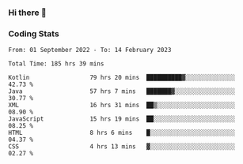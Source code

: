 ### Hi there 👋

<!--
**Girrafeec/girrafeec** is a ✨ _special_ ✨ repository because its `README.md` (this file) appears on your GitHub profile.

Here are some ideas to get you started:

- 🔭 I’m currently working on ...
- 🌱 I’m currently learning ...
- 👯 I’m looking to collaborate on ...
- 🤔 I’m looking for help with ...
- 💬 Ask me about ...
- 📫 How to reach me: ...
- 😄 Pronouns: ...
- ⚡ Fun fact: ...
-->

### Coding Stats
<!--START_SECTION:waka-->

```text
From: 01 September 2022 - To: 14 February 2023

Total Time: 185 hrs 39 mins

Kotlin                 79 hrs 20 mins  ██████████▓░░░░░░░░░░░░░░   42.73 %
Java                   57 hrs 7 mins   ███████▓░░░░░░░░░░░░░░░░░   30.77 %
XML                    16 hrs 31 mins  ██▒░░░░░░░░░░░░░░░░░░░░░░   08.90 %
JavaScript             15 hrs 19 mins  ██░░░░░░░░░░░░░░░░░░░░░░░   08.25 %
HTML                   8 hrs 6 mins    █░░░░░░░░░░░░░░░░░░░░░░░░   04.37 %
CSS                    4 hrs 13 mins   ▓░░░░░░░░░░░░░░░░░░░░░░░░   02.27 %
```

<!--END_SECTION:waka-->
